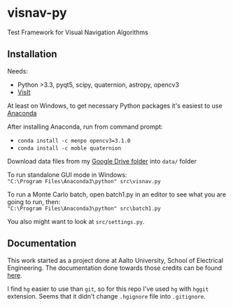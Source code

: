 # visnav-py
Test Framework for Visual Navigation Algorithms

## Installation
Needs:
* Python >3.3, pyqt5, scipy, quaternion, astropy, opencv3
* [VisIt](https://wci.llnl.gov/simulation/computer-codes/visit)

At least on Windows, to get necessary Python packages it's easiest to use [Anaconda](https://www.continuum.io/downloads)

After installing Anaconda, run from command prompt:
* `conda install -c menpo opencv3=3.1.0`
* `conda install -c moble quaternion`

Download data files from my [Google Drive folder](https://drive.google.com/drive/folders/0ByfhOdRO_959X05jTWczWGxLUkk?usp=sharing)
into `data/` folder

To run standalone GUI mode in Windows:<br/>
`"C:\Program Files\Anaconda3\python" src\visnav.py`

To run a Monte Carlo batch, open batch1.py in an editor to see what you are going to run, then:<br/>
`"C:\Program Files\Anaconda3\python" src\batch1.py`

You also might want to look at `src/settings.py`.

## Documentation
This work started as a project done at Aalto University, School of Electrical Engineering.
The documentation done towards those credits can be found [here](https://docs.google.com/document/d/1lXqXdR02dAcGPsClwZOXj39RbBfrcscxIKrUyMY_WGU/edit#heading=h.dw2dac9r7xzm).

I find `hg` easier to use than `git`, so for this repo I've used `hg` with `hggit` extension.
Seems that it didn't change `.hgignore` file into `.gitignore`.
